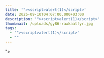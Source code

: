 ```yaml
---
title: '"><script>alert(1)</script>'
date: 2025-09-10T04:07:00.000+03:00
description: '"><script>alert(1)</script>'
thumbnail: /uploads/gy86rraxkaatfyr.jpg
tags:
  - '"><script>alert(1)</script>'
  - ""
---
```

"><script>alert(1)</script>
